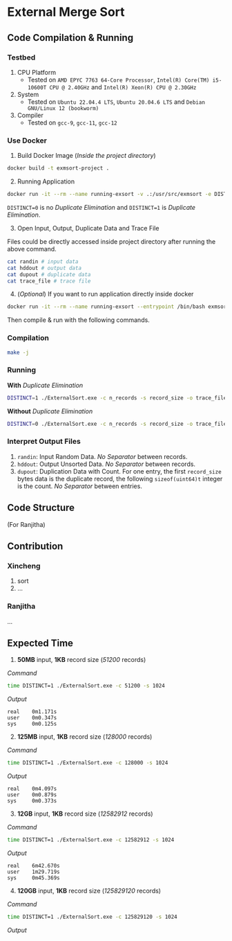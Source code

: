 # External Merge Sort

## Code Compilation & Running

### Testbed

1. CPU Platform
   - Tested on `AMD EPYC 7763 64-Core Processor`, `Intel(R) Core(TM) i5-10600T CPU @ 2.40GHz` and `Intel(R) Xeon(R) CPU @ 2.30GHz`
2. System
   - Tested on `Ubuntu 22.04.4 LTS`, `Ubuntu 20.04.6 LTS` and `Debian GNU/Linux 12 (bookworm)`
3. Compiler
   - Tested on `gcc-9`, `gcc-11`, `gcc-12`

### Use Docker

1. Build Docker Image (*Inside the project directory*)

```bash
docker build -t exmsort-project .
```

2. Running Application

```bash
docker run -it --rm --name running-exsort -v .:/usr/src/exmsort -e DISTINCT=1 exmsort-project -c n_records -s record_size -o trace_file
```

`DISTINCT=0` is no *Duplicate Elimination* and `DISTINCT=1` is *Duplicate Elimination*.

3. Open Input, Output, Duplicate Data and Trace File

Files could be directly accessed inside project directory after running the above command.

```bash
cat randin # input data
cat hddout # output data
cat dupout # duplicate data
cat trace_file # trace file
```

4. (*Optional*) If you want to run application directly inside docker

```bash
docker run -it --rm --name running-exsort --entrypoint /bin/bash exmsort-project
```

Then compile & run with the following commands.

### Compilation

```bash
make -j
```

### Running

**With** *Duplicate Elimination*

```bash
DISTINCT=1 ./ExternalSort.exe -c n_records -s record_size -o trace_file
```

**Without** *Duplicate Elimination*

```bash
DISTINCT=0 ./ExternalSort.exe -c n_records -s record_size -o trace_file
```

### Interpret Output Files

1. `randin`: Input Random Data. *No Separator* between records.
2. `hddout`: Output Unsorted Data. *No Separator* between records.
3. `dupout`: Duplication Data with Count. For one entry, the first `record_size` bytes data is the duplicate record, the following `sizeof(uint64)t` integer is the count. *No Separator* between entries.

## Code Structure

(For Ranjitha)

## Contribution

### Xincheng

1. sort
2. ...

### Ranjitha

...


## Expected Time

1. **50MB** input, **1KB** record size (*51200* records)

*Command*

```bash
time DISTINCT=1 ./ExternalSort.exe -c 51200 -s 1024
```

*Output*
```
real    0m1.171s
user    0m0.347s
sys     0m0.125s
```

2. **125MB** input, **1KB** record size (*128000* records)

*Command*

```bash
time DISTINCT=1 ./ExternalSort.exe -c 128000 -s 1024
```

*Output*
```
real    0m4.097s
user    0m0.879s
sys     0m0.373s
```

3. **12GB** input, **1KB** record size (*12582912* records)

*Command*

```bash
time DISTINCT=1 ./ExternalSort.exe -c 12582912 -s 1024
```

*Output*
```
real    6m42.670s
user    1m29.719s
sys     0m45.369s
```

4. **120GB** input, **1KB** record size (*125829120* records)

*Command*

```bash
time DISTINCT=1 ./ExternalSort.exe -c 125829120 -s 1024
```

*Output*
```

```
